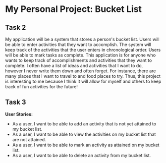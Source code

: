 # My Personal Project: Bucket List

## Task 2

My application will be a system that stores a person's bucket list. Users will be able
to enter activities that they want to accomplish. The system will keep track 
of the activities that the user enters in chronological order. Users will be able to
mark tasks as complete. This application 
is for anyone who wants to keep track of accomplishments and activities that they want to complete.
I often have a list of ideas and activities that I want to do, however I never write them down and
often forget. For instance, there are many places that I want to travel to and food places to try. 
Thus, this project is interesting to me because I think it will allow for myself and others to 
keep track of fun activities for the future!


## Task 3

**User Stories:**
- As a user, I want to be able to add an activity that is not yet attained to my bucket list.
- As a user, I want to be able to view the activities on my bucket list that are not attained.
- As a user, I want to be able to mark an activity as attained on my bucket list.
- As a user, I want to be able to delete an activity from my bucket list.